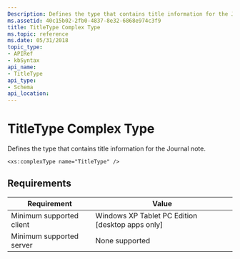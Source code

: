 ```yaml
---
Description: Defines the type that contains title information for the Journal note.
ms.assetid: 40c15b02-2fb0-4837-8e32-6868e974c3f9
title: TitleType Complex Type
ms.topic: reference
ms.date: 05/31/2018
topic_type: 
- APIRef
- kbSyntax
api_name: 
- TitleType
api_type: 
- Schema
api_location: 
---
```


# TitleType Complex Type

Defines the type that contains title information for the Journal note.

``` syntax
<xs:complexType name="TitleType" />
```

## Requirements



| Requirement | Value |
|-------------------------------------|---------------------------------------------------------------|
| Minimum supported client<br/> | Windows XP Tablet PC Edition \[desktop apps only\]<br/> |
| Minimum supported server<br/> | None supported<br/>                                     |



 

 




